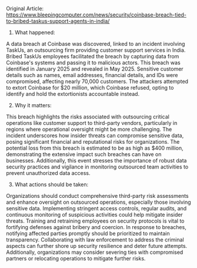Original Article: https://www.bleepingcomputer.com/news/security/coinbase-breach-tied-to-bribed-taskus-support-agents-in-india/

1) What happened:

A data breach at Coinbase was discovered, linked to an incident involving TaskUs, an outsourcing firm providing customer support services in India. Bribed TaskUs employees facilitated the breach by capturing data from Coinbase's systems and passing it to malicious actors. This breach was identified in January 2025 and revealed in May 2025. Sensitive customer details such as names, email addresses, financial details, and IDs were compromised, affecting nearly 70,000 customers. The attackers attempted to extort Coinbase for $20 million, which Coinbase refused, opting to identify and hold the extortionists accountable instead.

2) Why it matters:

This breach highlights the risks associated with outsourcing critical operations like customer support to third-party vendors, particularly in regions where operational oversight might be more challenging. The incident underscores how insider threats can compromise sensitive data, posing significant financial and reputational risks for organizations. The potential loss from this breach is estimated to be as high as $400 million, demonstrating the extensive impact such breaches can have on businesses. Additionally, this event stresses the importance of robust data security practices and vigilance in monitoring outsourced team activities to prevent unauthorized data access.

3) What actions should be taken:

Organizations should conduct comprehensive third-party risk assessments and enhance oversight on outsourced operations, especially those involving sensitive data. Implementing stringent access controls, regular audits, and continuous monitoring of suspicious activities could help mitigate insider threats. Training and retraining employees on security protocols is vital to fortifying defenses against bribery and coercion. In response to breaches, notifying affected parties promptly should be prioritized to maintain transparency. Collaborating with law enforcement to address the criminal aspects can further shore up security resilience and deter future attempts. Additionally, organizations may consider severing ties with compromised partners or relocating operations to mitigate further risks.